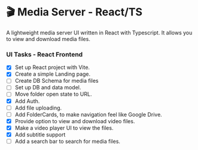 # 🎬 Media Server - React/TS

A lightweight media server UI written in React with Typescript.
It allows you to view and download media files.

### UI Tasks - React Frontend

- [x] Set up React project with Vite.
- [x] Create a simple Landing page.
- [ ] Create DB Schema for media files
- [ ] Set up DB and data model.
- [ ] Move folder open state to URL.
- [x] Add Auth.
- [ ] Add file uploading.
- [ ] Add FolderCards, to make navigation feel like Google Drive.
- [x] Provide option to view and download video files.
- [x] Make a video player UI to view the files.
- [x] Add subtitle support
- [ ] Add a search bar to search for media files.
